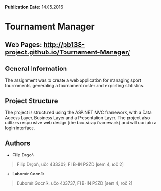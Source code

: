**Publication Date:** 14.05.2016

Tournament Manager
=============================================

## Web Pages: http://pb138-project.github.io/Tournament-Manager/

## General Information
The assignment was to create a web application for managing sport tournaments, generating a tournament roster and exporting statistics.

## Project Structure
The project is structured using the ASP.NET MVC framework, with a Data Access Layer, Business Layer and a Presentation Layer.
The project also utilizes responsive web design (the bootstrap framework) and will contain a login interface.

## Authors
* Filip Drgoň

> Filip Drgoň, učo 433309, FI B-IN PSZD [sem 4, roč 2]

* Ľubomír Gocník

> Ľubomír Gocník, učo 433737, FI B-IN PSZD [sem 4, roč 2]
